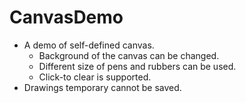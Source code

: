 # CanvasDemo
* A demo of self-defined canvas. 
  * Background of the canvas can be changed. 
  * Different size of pens and rubbers can be used. 
  * Click-to clear is supported. 
* Drawings temporary cannot be saved. 
